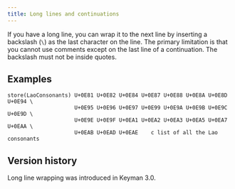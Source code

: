 ```yaml
---
title: Long lines and continuations 
---
```


If you have a long line, you can wrap it to the next line by inserting a
backslash (`\`) as the last character on the line. The primary
limitation is that you cannot use comments except on the last line of a
continuation. The backslash must not be inside quotes.

## Examples

```
store(LaoConsonants) U+0E81 U+0E82 U+0E84 U+0E87 U+0E88 U+0E8A U+0E8D U+0E94 \
                     U+0E95 U+0E96 U+0E97 U+0E99 U+0E9A U+0E9B U+0E9C U+0E9D \
                     U+0E9E U+0E9F U+0EA1 U+0EA2 U+0EA3 U+0EA5 U+0EA7 U+0EAA \
                     U+0EAB U+0EAD U+0EAE    c list of all the Lao consonants
```

## Version history

Long line wrapping was introduced in Keyman 3.0.
